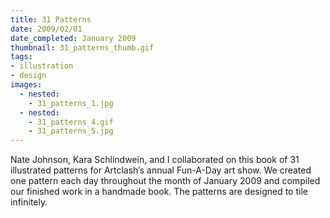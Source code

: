 ```yaml
---
title: 31 Patterns
date: 2009/02/01
date_completed: January 2009
thumbnail: 31_patterns_thumb.gif
tags:
- illustration
- design
images:
  - nested:
    - 31_patterns_1.jpg
  - nested:
    - 31_patterns_4.gif
    - 31_patterns_5.jpg
---
```


Nate Johnson, Kara Schlindwein, and I collaborated on this book of 31 illustrated patterns for Artclash’s annual Fun-A-Day art show. We created one pattern each day throughout the month of January 2009 and compiled our finished work in a handmade book. The patterns are designed to tile infinitely.
